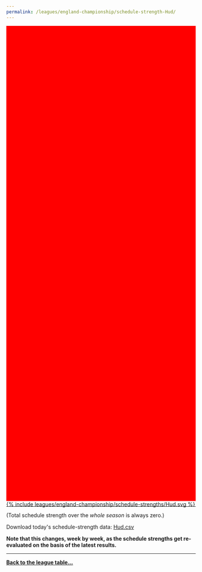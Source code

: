 ```yaml
---
permalink: /leagues/england-championship/schedule-strength-Hud/
---
```


<style>
.svg-wrap {
    background-color:red;
    height:0;
    padding-top:250%; /* 350px/550px */
    position: relative;
}

svg {
    background-color: white;
    height: 100%;
    display:block;
    width: 100%;
    position: absolute;
    top:0;
    left:0;
}
</style>


<div class="svg-wrap">
{% include leagues/england-championship/schedule-strengths/Hud.svg %}
</div>

-----

(Total schedule strength over the *whole season* is always zero.)


Download today's schedule-strength data: [Hud.csv](/assets/leagues/england-premier-league/2019/schedule-strengths/Hud.csv)

**Note that this changes, week by week, as the schedule strengths get re-evaluated on the
basis of the latest results.**

-----

[**Back to the league table...**](/leagues/england-championship)


